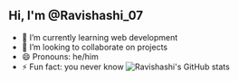 ## Hi, I'm @Ravishashi_07
- 🌱 I’m currently learning web development
- 👯 I’m looking to collaborate on projects
- 😄 Pronouns: he/him
- ⚡ Fun fact: you never know
![Ravishashi's GitHub stats](https://github-readme-stats.vercel.app/api?username=Ravishashi07&show_icons=true&theme=radical)

